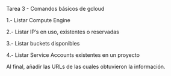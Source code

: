 Tarea 3 - Comandos básicos de gcloud

1.- Listar Compute Engine

2.- Listar IP’s en uso, existentes o reservadas

3.- Listar buckets disponibles

4.- Listar Service Accounts existentes en un proyecto


Al final, añadir las URLs de las cuales obtuvieron la información.
